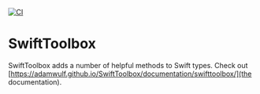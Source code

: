 [![CI](https://github.com/adamwulf/SwiftToolbox/actions/workflows/swift.yml/badge.svg)](https://github.com/adamwulf/SwiftToolbox/actions/workflows/swift.yml)

# SwiftToolbox

SwiftToolbox adds a number of helpful methods to Swift types.
Check out [https://adamwulf.github.io/SwiftToolbox/documentation/swifttoolbox/](the documentation).

